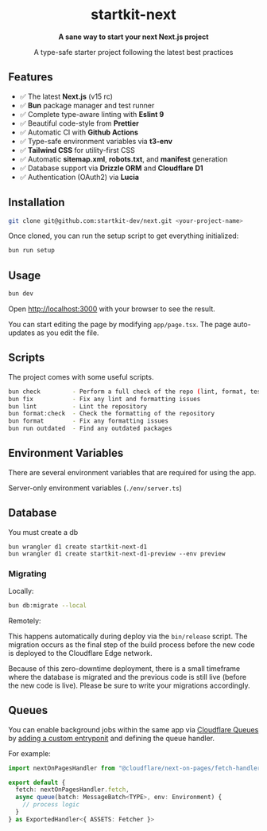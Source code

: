 <h1 align="center">startkit-next</h1>

<div align="center">
  <strong>A sane way to start your next Next.js project</strong>
  <p>A type-safe starter project following the latest best practices</p>
</div>

## Features

- ✅ The latest **Next.js** (v15 rc)
- ✅ **Bun** package manager and test runner
- ✅ Complete type-aware linting with **Eslint 9**
- ✅ Beautiful code-style from **Prettier**
- ✅ Automatic CI with **Github Actions**
- ✅ Type-safe environment variables via **t3-env**
- ✅ **Tailwind CSS** for utility-first CSS
- ✅ Automatic **sitemap.xml**, **robots.txt**, and **manifest** generation
- ✅ Database support via **Drizzle ORM** and **Cloudflare D1**
- ✅ Authentication (OAuth2) via **Lucia**

## Installation

```sh
git clone git@github.com:startkit-dev/next.git <your-project-name>
```

Once cloned, you can run the setup script to get everything initialized:

```sh
bun run setup
```

## Usage

```sh
bun dev
```

Open [http://localhost:3000](http://localhost:3000) with your browser to see the result.

You can start editing the page by modifying `app/page.tsx`. The page auto-updates as you edit the file.

## Scripts

The project comes with some useful scripts.

```sh
bun check         - Perform a full check of the repo (lint, format, test, and type-check)
bun fix           - Fix any lint and formatting issues
bun lint          - Lint the repository
bun format:check  - Check the formatting of the repository
bun format        - Fix any formatting issues
bun run outdated  - Find any outdated packages
```

## Environment Variables

There are several environment variables that are required for using the app.

Server-only environment variables (`./env/server.ts`)

## Database

You must create a db

```
bun wrangler d1 create startkit-next-d1
bun wrangler d1 create startkit-next-d1-preview --env preview
```

### Migrating

Locally:

```sh
bun db:migrate --local
```

Remotely:

This happens automatically during deploy via the `bin/release` script. The migration occurs as the final step of the build process before the new code is deployed to the Cloudflare Edge network.

Because of this zero-downtime deployment, there is a small timeframe where the database is migrated and the previous code is still live (before the new code is live). Please be sure to write your migrations accordingly.

## Queues

You can enable background jobs within the same app via [Cloudflare Queues](https://developers.cloudflare.com/queues/) by [adding a custom entryponit](https://developers.cloudflare.com/pages/framework-guides/nextjs/ssr/advanced/#custom-worker-entrypoint) and defining the queue handler.

For example:

```ts
import nextOnPagesHandler from "@cloudflare/next-on-pages/fetch-handler"

export default {
  fetch: nextOnPagesHandler.fetch,
  async queue(batch: MessageBatch<TYPE>, env: Environment) {
    // process logic
  }
} as ExportedHandler<{ ASSETS: Fetcher }>
```
